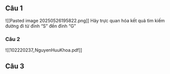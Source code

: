 
## Câu 1
![[Pasted image 20250526195822.png]]
Hãy trực quan hóa kết quả tìm kiếm đường đi từ đỉnh “S” đến đỉnh “G”


### Câu 2
![[102220237_NguyenHuuKhoa.pdf]]


## Câu 3
